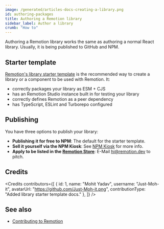 ```yaml
---
image: /generated/articles-docs-creating-a-library.png
id: authoring-packages
title: Authoring a Remotion library
sidebar_label: Author a library
crumb: "How to"
---
```


Authoring a Remotion library works the same as authoring a normal React library. Usually, it is being published to GitHub and NPM.

## Starter template

[Remotion's library starter template](https://github.com/remotion-dev/library-starter/) is the recommended way to create a library or a component to be used with Remotion. It:

- correctly packages your library as ESM + CJS
- has an Remotion Studio instance built in for testing your library
- correctly defines Remotion as a peer dependency
- has TypeScript, ESLint and Turborepo configured

## Publishing

You have three options to publish your library:

- **Publishing it for free to NPM**: The default for the starter template.
- **Sell it yourself via the NPM Kiosk**: See [NPM Kiosk](https://remotion.pro/npm-kiosk) for more info.
- **Apply to be listed in the [Remotion Store](https://www.remotion.pro/store)**: E-Mail [hi@remotion.dev](mailto:hi@remotion.dev) to pitch.

## Credits

<Credits contributors={[
{
id: 1,
name: "Mohit Yadav",
username: "Just-Moh-it",
avatarUrl: "https://github.com/Just-Moh-it.png",
contributionType: "Added library starter template docs."
},
]} />

## See also

- [Contributing to Remotion](/docs/contributing)
